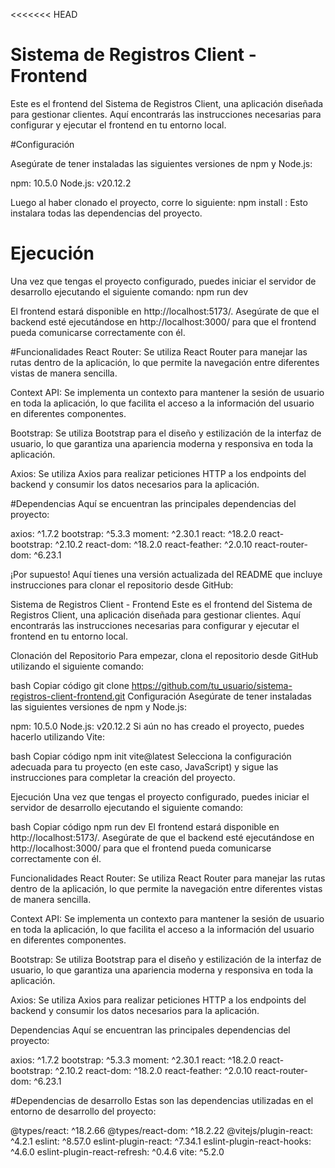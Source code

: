 <<<<<<< HEAD
# Sistema de Registros Client - Frontend

Este es el frontend del Sistema de Registros Client, una aplicación diseñada para gestionar clientes. Aquí encontrarás las instrucciones necesarias para configurar y ejecutar el frontend en tu entorno local.

#Configuración

Asegúrate de tener instaladas las siguientes versiones de npm y Node.js:

npm: 10.5.0
Node.js: v20.12.2

Luego al haber clonado el proyecto, corre lo siguiente:
npm install : Esto instalara todas las dependencias del proyecto.

# Ejecución
Una vez que tengas el proyecto configurado, puedes iniciar el servidor de desarrollo ejecutando el siguiente comando:
npm run dev

El frontend estará disponible en http://localhost:5173/. Asegúrate de que el backend esté ejecutándose en http://localhost:3000/ para que el frontend pueda comunicarse correctamente con él.

#Funcionalidades
React Router: Se utiliza React Router para manejar las rutas dentro de la aplicación, lo que permite la navegación entre diferentes vistas de manera sencilla.

Context API: Se implementa un contexto para mantener la sesión de usuario en toda la aplicación, lo que facilita el acceso a la información del usuario en diferentes componentes.

Bootstrap: Se utiliza Bootstrap para el diseño y estilización de la interfaz de usuario, lo que garantiza una apariencia moderna y responsiva en toda la aplicación.

Axios: Se utiliza Axios para realizar peticiones HTTP a los endpoints del backend y consumir los datos necesarios para la aplicación.

#Dependencias
Aquí se encuentran las principales dependencias del proyecto:

axios: ^1.7.2
bootstrap: ^5.3.3
moment: ^2.30.1
react: ^18.2.0
react-bootstrap: ^2.10.2
react-dom: ^18.2.0
react-feather: ^2.0.10
react-router-dom: ^6.23.1


¡Por supuesto! Aquí tienes una versión actualizada del README que incluye instrucciones para clonar el repositorio desde GitHub:

Sistema de Registros Client - Frontend
Este es el frontend del Sistema de Registros Client, una aplicación diseñada para gestionar clientes. Aquí encontrarás las instrucciones necesarias para configurar y ejecutar el frontend en tu entorno local.

Clonación del Repositorio
Para empezar, clona el repositorio desde GitHub utilizando el siguiente comando:

bash
Copiar código
git clone https://github.com/tu_usuario/sistema-registros-client-frontend.git
Configuración
Asegúrate de tener instaladas las siguientes versiones de npm y Node.js:

npm: 10.5.0
Node.js: v20.12.2
Si aún no has creado el proyecto, puedes hacerlo utilizando Vite:

bash
Copiar código
npm init vite@latest
Selecciona la configuración adecuada para tu proyecto (en este caso, JavaScript) y sigue las instrucciones para completar la creación del proyecto.

Ejecución
Una vez que tengas el proyecto configurado, puedes iniciar el servidor de desarrollo ejecutando el siguiente comando:

bash
Copiar código
npm run dev
El frontend estará disponible en http://localhost:5173/. Asegúrate de que el backend esté ejecutándose en http://localhost:3000/ para que el frontend pueda comunicarse correctamente con él.

Funcionalidades
React Router: Se utiliza React Router para manejar las rutas dentro de la aplicación, lo que permite la navegación entre diferentes vistas de manera sencilla.

Context API: Se implementa un contexto para mantener la sesión de usuario en toda la aplicación, lo que facilita el acceso a la información del usuario en diferentes componentes.

Bootstrap: Se utiliza Bootstrap para el diseño y estilización de la interfaz de usuario, lo que garantiza una apariencia moderna y responsiva en toda la aplicación.

Axios: Se utiliza Axios para realizar peticiones HTTP a los endpoints del backend y consumir los datos necesarios para la aplicación.

Dependencias
Aquí se encuentran las principales dependencias del proyecto:

axios: ^1.7.2
bootstrap: ^5.3.3
moment: ^2.30.1
react: ^18.2.0
react-bootstrap: ^2.10.2
react-dom: ^18.2.0
react-feather: ^2.0.10
react-router-dom: ^6.23.1

#Dependencias de desarrollo
Estas son las dependencias utilizadas en el entorno de desarrollo del proyecto:

@types/react: ^18.2.66
@types/react-dom: ^18.2.22
@vitejs/plugin-react: ^4.2.1
eslint: ^8.57.0
eslint-plugin-react: ^7.34.1
eslint-plugin-react-hooks: ^4.6.0
eslint-plugin-react-refresh: ^0.4.6
vite: ^5.2.0
